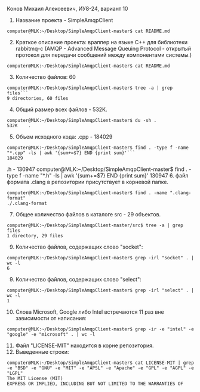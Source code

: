 Конов Михаил Алексеевич, ИУ8-24, вариант 10

1. Название проекта - SimpleAmqpClient

```shell 
computer@MLK:~/Desktop/SimpleAmqpClient-master$ cat README.md
```

2. Краткое описание проекта: враппер на языке C++ для библиотеки rabbitmq-c (AMQP - Advanced Message Queuing Protocol - открытый протокол для передачи сообщений между компонентами системы.)

```shell
computer@MLK:~/Desktop/SimpleAmqpClient-master$ cat README.md
```

3. Количество файлов: 60

```shell
computer@MLK:~/Desktop/SimpleAmqpClient-master$ tree -a | grep files```
9 directories, 60 files
```

4. Общий размер всех файлов - 532K.

```shell
computer@MLK:~/Desktop/SimpleAmqpClient-master$ du -sh .
532K	.
```
5. Объем исходного кода:
.cpp - 184029

```shell
computer@MLK:~/Desktop/SimpleAmqpClient-master$ find . -type f -name "*.cpp" -ls | awk '{sum+=$7} END {print sum}'```
184029
```

.h - 130947
computer@MLK:~/Desktop/SimpleAmqpClient-master$ find . -type f -name "*.h" -ls | awk '{sum+=$7} END {print sum}'
130947
6. файл формата .clang в репозитории присутствует в корневой папке.
```shell
computer@MLK:~/Desktop/SimpleAmqpClient-master$ find . -name ".clang-format"
./.clang-format
```
7. Общее количество файлов в каталоге src - 29 объектов.
```shell
computer@MLK:~/Desktop/SimpleAmqpClient-master/src$ tree -a | grep files
1 directory, 29 files
```
9. Количество файлов, содержащих слово "socket": 
```shell
computer@MLK:~/Desktop/SimpleAmqpClient-master$ grep -irl "socket" . | wc -l
6
```
9. Количество файлов, содержащих слово "select":
```shell
computer@MLK:~/Desktop/SimpleAmqpClient-master$ grep -irl "select" . | wc -l
1
```
10. Слова Microsoft, Google либо Intel встречаются 11 раз вне зависимости от написания:
```shell
computer@MLK:~/Desktop/SimpleAmqpClient-master$ grep -ir -e "intel" -e "google" -e "microsoft" . | wc -l 
```
11. Файл "LICENSE-MIT" находится в корне репозитория.
12. Выведенные строки:
```shell
computer@MLK:~/Desktop/SimpleAmqpClient-master$ cat LICENSE-MIT | grep -e "BSD" -e "GNU" -e "MIT" -e "APSL" -e "Apache" -e "GPL" -e "AGPL" -e "LGPL"
The MIT License (MIT)
EXPRESS OR IMPLIED, INCLUDING BUT NOT LIMITED TO THE WARRANTIES OF
```

